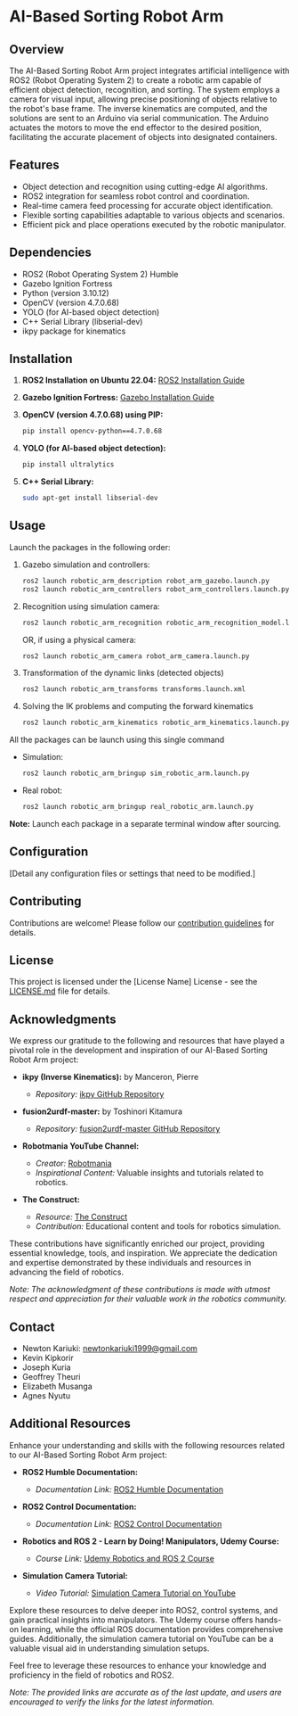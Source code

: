 # AI-Based Sorting Robot Arm

## Overview

The AI-Based Sorting Robot Arm project integrates artificial intelligence with ROS2 (Robot Operating System 2) to create a robotic arm capable of efficient object detection, recognition, and sorting. The system employs a camera for visual input, allowing precise positioning of objects relative to the robot's base frame. The inverse kinematics are computed, and the solutions are sent to an Arduino via serial communication. The Arduino actuates the motors to move the end effector to the desired position, facilitating the accurate placement of objects into designated containers.

## Features

- Object detection and recognition using cutting-edge AI algorithms.
- ROS2 integration for seamless robot control and coordination.
- Real-time camera feed processing for accurate object identification.
- Flexible sorting capabilities adaptable to various objects and scenarios.
- Efficient pick and place operations executed by the robotic manipulator.

## Dependencies

- ROS2 (Robot Operating System 2) Humble
- Gazebo Ignition Fortress
- Python (version 3.10.12)
- OpenCV (version 4.7.0.68)
- YOLO (for AI-based object detection)
- C++ Serial Library (libserial-dev)
- ikpy package for kinematics 

## Installation

1. **ROS2 Installation on Ubuntu 22.04:**
   [ROS2 Installation Guide](https://docs.ros.org/en/humble/Installation/Ubuntu-Install-Debians.html)

2. **Gazebo Ignition Fortress:**
   [Gazebo Installation Guide](https://gazebosim.org/docs/fortress/install_ubuntu)

3. **OpenCV (version 4.7.0.68) using PIP:**
   ```bash
   pip install opencv-python==4.7.0.68
   ```

4. **YOLO (for AI-based object detection):**
   ```bash
   pip install ultralytics
   ```

5. **C++ Serial Library:**
   ```bash
   sudo apt-get install libserial-dev
   ```

## Usage

Launch the packages in the following order:

1. Gazebo simulation and controllers:
   ```bash
   ros2 launch robotic_arm_description robot_arm_gazebo.launch.py
   ros2 launch robotic_arm_controllers robot_arm_controllers.launch.py
   ```

2. Recognition using simulation camera:
   ```bash
   ros2 launch robotic_arm_recognition robotic_arm_recognition_model.launch.py
   ```

   OR, if using a physical camera:
   ```bash
   ros2 launch robotic_arm_camera robot_arm_camera.launch.py
   ```
3. Transformation of the dynamic links (detected objects)
   ```bash
   ros2 launch robotic_arm_transforms transforms.launch.xml
   ```
4. Solving the IK problems and computing the forward kinematics
   ```bash
   ros2 launch robotic_arm_kinematics robotic_arm_kinematics.launch.py
   ```

All the packages can be launch using this single command
   - Simulation:
     ```bash
     ros2 launch robotic_arm_bringup sim_robotic_arm.launch.py
     ```
   - Real robot:
     ```bash
     ros2 launch robotic_arm_bringup real_robotic_arm.launch.py
     ```

**Note:** Launch each package in a separate terminal window after sourcing.

## Configuration

[Detail any configuration files or settings that need to be modified.]

## Contributing

Contributions are welcome! Please follow our [contribution guidelines](CONTRIBUTING.md) for details.

## License

This project is licensed under the [License Name] License - see the [LICENSE.md](LICENSE.md) file for details.

## Acknowledgments

We express our gratitude to the following and resources that have played a pivotal role in the development and inspiration of our AI-Based Sorting Robot Arm project:

- **ikpy (Inverse Kinematics):**
  by Manceron, Pierre
  - *Repository:* [ikpy GitHub Repository](https://github.com/Phylliade/ikpy)

- **fusion2urdf-master:**
  by Toshinori Kitamura
  - *Repository:* [fusion2urdf-master GitHub Repository](https://github.com/syuntoku14/fusion2urdf)

- **Robotmania YouTube Channel:**
  - *Creator:* [Robotmania](https://www.youtube.com/@robotmania8896)
  - *Inspirational Content:* Valuable insights and tutorials related to robotics.

- **The Construct:**
  - *Resource:* [The Construct](http://www.theconstructsim.com/)
  - *Contribution:* Educational content and tools for robotics simulation.

These contributions have significantly enriched our project, providing essential knowledge, tools, and inspiration. We appreciate the dedication and expertise demonstrated by these individuals and resources in advancing the field of robotics.

*Note: The acknowledgment of these contributions is made with utmost respect and appreciation for their valuable work in the robotics community.*

## Contact

- Newton Kariuki: newtonkariuki1999@gmail.com
- Kevin Kipkorir
- Joseph Kuria
- Geoffrey Theuri
- Elizabeth Musanga
- Agnes Nyutu

## Additional Resources

Enhance your understanding and skills with the following resources related to our AI-Based Sorting Robot Arm project:

- **ROS2 Humble Documentation:**
  - *Documentation Link:* [ROS2 Humble Documentation](https://docs.ros.org/en/humble/index.html)

- **ROS2 Control Documentation:**
  - *Documentation Link:* [ROS2 Control Documentation](https://control.ros.org/master/index.html)

- **Robotics and ROS 2 - Learn by Doing! Manipulators, Udemy Course:**
  - *Course Link:* [Udemy Robotics and ROS 2 Course](https://www.udemy.com/course/robotics-and-ros-2-learn-by-doing-manipulators/learn/lecture/37574372#overview)

- **Simulation Camera Tutorial:**
  - *Video Tutorial:* [Simulation Camera Tutorial on YouTube](https://www.youtube.com/watch?v=XqibXP4lwgA)

Explore these resources to delve deeper into ROS2, control systems, and gain practical insights into manipulators. The Udemy course offers hands-on learning, while the official ROS documentation provides comprehensive guides. Additionally, the simulation camera tutorial on YouTube can be a valuable visual aid in understanding simulation setups.

Feel free to leverage these resources to enhance your knowledge and proficiency in the field of robotics and ROS2.

*Note: The provided links are accurate as of the last update, and users are encouraged to verify the links for the latest information.*


